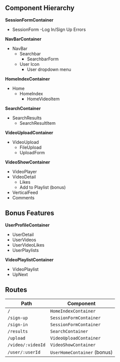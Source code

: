 ## Component Hierarchy

**SessionFormContainer**
  - SessionForm
    -Log In/Sign Up Errors

**NavBarContainer**
  - NavBar
    + Searchbar
      - SearchbarForm
    + User Icon
      - User dropdown menu

**HomeIndexContainer**
  - Home
    + HomeIndex
      - HomeVideoItem

**SearchContainer**
  - SearchResults
    - SearchResultItem

**VideoUploadContainer**
  - VideoUpload
    + FileUpload
    + UploadForm

**VideoShowContainer**
  - VideoPlayer
  - VideoDetail
    + Likes
    + Add to Playlist (bonus)
  - VerticalFeed
  - Comments

## Bonus Features
**UserProfileContainer**
  - UserDetail
  - UserVideos
  - UserVideoLikes
  - UserPlaylists

**VideoPlaylistContainer**
  - VideoPlaylist
  - UpNext



## Routes
| Path | Component |
|------|-----------|
| `/`        | `HomeIndexContainer`        |
| `/sign-up` | `SessionFormContainer` |
| `/sign-in` | `SessionFormContainer` |
| `/results` | `SearchContainer`      |
| `/upload` | `VideoUploadContainer`  |
| `/video/:videoId` | `VideoShowContainer` |
| `/user/:userId` | `UserHomeContainer` (bonus) |
